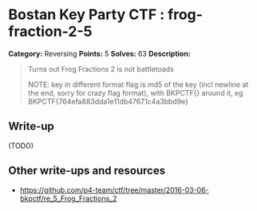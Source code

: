 # Bostan Key Party CTF : frog-fraction-2-5

**Category:** Reversing
**Points:** 5
**Solves:** 63
**Description:**

> Turns out Frog Fractions 2 is not battletoads  
> 
> 
> NOTE: key in different format flag is md5 of the key (incl newline at the end, sorry for crazy flag format), with BKPCTF{} around it, eg BKPCTF{764efa883dda1e11db47671c4a3bbd9e}


## Write-up

(TODO)

## Other write-ups and resources

* <https://github.com/p4-team/ctf/tree/master/2016-03-06-bkpctf/re_5_Frog_Fractions_2> 
